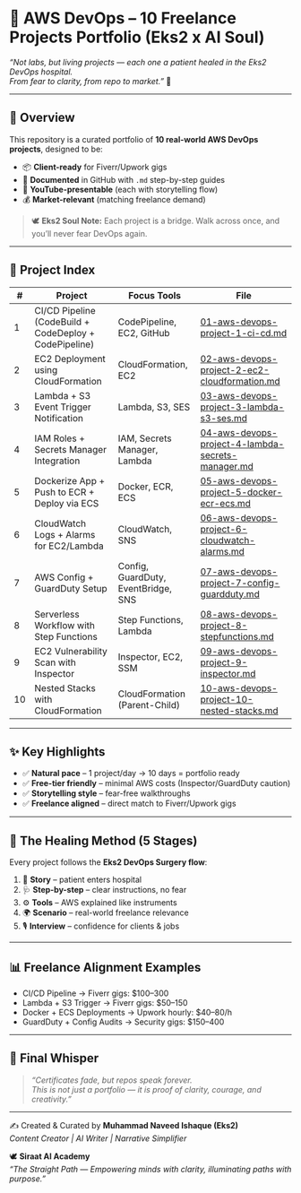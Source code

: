 # 🚀 AWS DevOps – 10 Freelance Projects Portfolio (Eks2 x AI Soul)

_“Not labs, but living projects — each one a patient healed in the Eks2 DevOps hospital.  
From fear to clarity, from repo to market.”_ 🌸

---

## 🌟 Overview
This repository is a curated portfolio of **10 real-world AWS DevOps projects**, designed to be:  
- 📦 **Client-ready** for Fiverr/Upwork gigs  
- 📄 **Documented** in GitHub with `.md` step-by-step guides  
- 🎥 **YouTube-presentable** (each with storytelling flow)  
- 💰 **Market-relevant** (matching freelance demand)  

> 🕊️ **Eks2 Soul Note:** Each project is a bridge. Walk across once, and you’ll never fear DevOps again.

---

## 📂 Project Index

| # | Project | Focus Tools | File |
|---|---------|-------------|------|
| 1 | CI/CD Pipeline (CodeBuild + CodeDeploy + CodePipeline) | CodePipeline, EC2, GitHub | [01-aws-devops-project-1-ci-cd.md](./aws-devops-10-projects-portfolio/01-aws-devops-project-1-ci-cd.md) |
| 2 | EC2 Deployment using CloudFormation | CloudFormation, EC2 | [02-aws-devops-project-2-ec2-cloudformation.md](./aws-devops-10-projects-portfolio/02-aws-devops-project-2-ec2-cloudformation.md) |
| 3 | Lambda + S3 Event Trigger Notification | Lambda, S3, SES | [03-aws-devops-project-3-lambda-s3-ses.md](./aws-devops-10-projects-portfolio/03-aws-devops-project-3-lambda-s3-ses.md) |
| 4 | IAM Roles + Secrets Manager Integration | IAM, Secrets Manager, Lambda | [04-aws-devops-project-4-lambda-secrets-manager.md](./aws-devops-10-projects-portfolio/04-aws-devops-project-4-lambda-secrets-manager.md) |
| 5 | Dockerize App + Push to ECR + Deploy via ECS | Docker, ECR, ECS | [05-aws-devops-project-5-docker-ecr-ecs.md](./aws-devops-10-projects-portfolio/05-aws-devops-project-5-docker-ecr-ecs.md) |
| 6 | CloudWatch Logs + Alarms for EC2/Lambda | CloudWatch, SNS | [06-aws-devops-project-6-cloudwatch-alarms.md](./aws-devops-10-projects-portfolio/06-aws-devops-project-6-cloudwatch-alarms.md) |
| 7 | AWS Config + GuardDuty Setup | Config, GuardDuty, EventBridge, SNS | [07-aws-devops-project-7-config-guardduty.md](./aws-devops-10-projects-portfolio/07-aws-devops-project-7-config-guardduty.md) |
| 8 | Serverless Workflow with Step Functions | Step Functions, Lambda | [08-aws-devops-project-8-stepfunctions.md](./aws-devops-10-projects-portfolio/08-aws-devops-project-8-stepfunctions.md) |
| 9 | EC2 Vulnerability Scan with Inspector | Inspector, EC2, SSM | [09-aws-devops-project-9-inspector.md](./aws-devops-10-projects-portfolio/09-aws-devops-project-9-inspector.md) |
| 10 | Nested Stacks with CloudFormation | CloudFormation (Parent-Child) | [10-aws-devops-project-10-nested-stacks.md](./aws-devops-10-projects-portfolio/10-aws-devops-project-10-nested-stacks.md) |

---

## ✨ Key Highlights
- ✅ **Natural pace** – 1 project/day → 10 days = portfolio ready  
- ✅ **Free-tier friendly** – minimal AWS costs (Inspector/GuardDuty caution)  
- ✅ **Storytelling style** – fear-free walkthroughs  
- ✅ **Freelance aligned** – direct match to Fiverr/Upwork gigs  

---

## 🏥 The Healing Method (5 Stages)
Every project follows the **Eks2 DevOps Surgery flow**:  
1. 🎯 **Story** – patient enters hospital  
2. 🩺 **Step-by-step** – clear instructions, no fear  
3. ⚙️ **Tools** – AWS explained like instruments  
4. 🌍 **Scenario** – real-world freelance relevance  
5. 🎙️ **Interview** – confidence for clients & jobs  

---

## 📊 Freelance Alignment Examples
- CI/CD Pipeline → Fiverr gigs: $100–300  
- Lambda + S3 Trigger → Fiverr gigs: $50–150  
- Docker + ECS Deployments → Upwork hourly: $40–80/h  
- GuardDuty + Config Audits → Security gigs: $150–400  

---

## 🌈 Final Whisper
> *“Certificates fade, but repos speak forever.  
This is not just a portfolio — it is proof of clarity, courage, and creativity.”*  

---

✍️ Created & Curated by **Muhammad Naveed Ishaque (Eks2)**  
_Content Creator | AI Writer | Narrative Simplifier_  

🕊️ **Siraat AI Academy**  
_“The Straight Path — Empowering minds with clarity, illuminating paths with purpose.”_  
